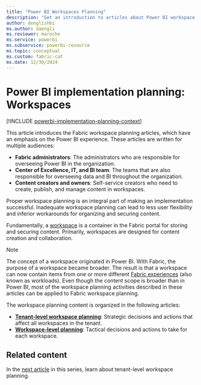 ```yaml
---
title: "Power BI Workspaces Planning"
description: "Get an introduction to articles about Power BI workspace planning."
author: denglishbi
ms.author: daengli
ms.reviewer: maroche
ms.service: powerbi
ms.subservice: powerbi-resource
ms.topic: conceptual
ms.custom: fabric-cat
ms.date: 12/30/2024
---
```


# Power BI implementation planning: Workspaces

[!INCLUDE [powerbi-implementation-planning-context](includes/powerbi-implementation-planning-context.md)]

This article introduces the Fabric workspace planning articles, which have an emphasis on the Power BI experience. These articles are written for multiple audiences:

- **Fabric administrators**: The administrators who are responsible for overseeing Power BI in the organization.
- **Center of Excellence, IT, and BI team**: The teams that are also responsible for overseeing data and BI throughout the organization.
- **Content creators and owners**: Self-service creators who need to create, publish, and manage content in workspaces.

Proper workspace planning is an integral part of making an implementation successful. Inadequate workspace planning can lead to less user flexibility and inferior workarounds for organizing and securing content.

Fundamentally, a [workspace](/fabric/get-started/workspaces) is a container in the Fabric portal for storing and securing content. Primarily, workspaces are designed for content creation and collaboration.

> [!NOTE]
> The concept of a workspace originated in Power BI. With Fabric, the purpose of a workspace became broader. The result is that a workspace can now contain items from one or more different [Fabric experiences](/fabric/get-started/fabric-terminology) (also known as workloads). Even though the content scope is broader than in Power BI, most of the workspace planning activities described in these articles can be applied to Fabric workspace planning.

The workspace planning content is organized in the following articles:

- **[Tenant-level workspace planning](powerbi-implementation-planning-workspaces-tenant-level-planning.md)**: Strategic decisions and actions that affect all workspaces in the tenant.
- **[Workspace-level planning](powerbi-implementation-planning-workspaces-workspace-level-planning.md)**: Tactical decisions and actions to take for each workspace.

## Related content

In the [next article](powerbi-implementation-planning-workspaces-tenant-level-planning.md) in this series, learn about tenant-level workspace planning.
